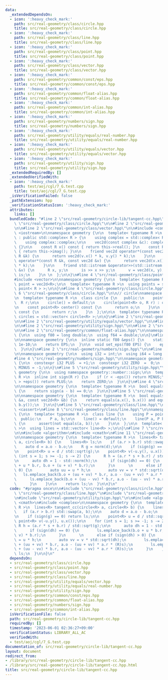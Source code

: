```yaml
---
data:
  _extendedDependsOn:
  - icon: ':heavy_check_mark:'
    path: src/real-geometry/class/circle.hpp
    title: src/real-geometry/class/circle.hpp
  - icon: ':heavy_check_mark:'
    path: src/real-geometry/class/line.hpp
    title: src/real-geometry/class/line.hpp
  - icon: ':heavy_check_mark:'
    path: src/real-geometry/class/point.hpp
    title: src/real-geometry/class/point.hpp
  - icon: ':heavy_check_mark:'
    path: src/real-geometry/class/vector.hpp
    title: src/real-geometry/class/vector.hpp
  - icon: ':heavy_check_mark:'
    path: src/real-geometry/common/const/eps.hpp
    title: src/real-geometry/common/const/eps.hpp
  - icon: ':heavy_check_mark:'
    path: src/real-geometry/common/float-alias.hpp
    title: src/real-geometry/common/float-alias.hpp
  - icon: ':heavy_check_mark:'
    path: src/real-geometry/common/int-alias.hpp
    title: src/real-geometry/common/int-alias.hpp
  - icon: ':heavy_check_mark:'
    path: src/real-geometry/numbers/sign.hpp
    title: src/real-geometry/numbers/sign.hpp
  - icon: ':heavy_check_mark:'
    path: src/real-geometry/utility/equals/real-number.hpp
    title: src/real-geometry/utility/equals/real-number.hpp
  - icon: ':heavy_check_mark:'
    path: src/real-geometry/utility/equals/vector.hpp
    title: src/real-geometry/utility/equals/vector.hpp
  - icon: ':heavy_check_mark:'
    path: src/real-geometry/utility/sign.hpp
    title: src/real-geometry/utility/sign.hpp
  _extendedRequiredBy: []
  _extendedVerifiedWith:
  - icon: ':heavy_check_mark:'
    path: test/aoj/cgl/7_G.test.cpp
    title: test/aoj/cgl/7_G.test.cpp
  _isVerificationFailed: false
  _pathExtension: hpp
  _verificationStatusIcon: ':heavy_check_mark:'
  attributes:
    links: []
  bundledCode: "#line 2 \"src/real-geometry/circle-lib/tangent-cc.hpp\"\n\n#line 2\
    \ \"src/real-geometry/class/circle.hpp\"\n\n#line 2 \"src/real-geometry/class/point.hpp\"\
    \n\n#line 2 \"src/real-geometry/class/vector.hpp\"\n\n#include <complex>\n#include\
    \ <iostream>\n\nnamespace geometry {\n\n  template< typename R >\n  class vec2d\
    \ : public std::complex< R > {\n    using complex = std::complex< R >;\n\n   public:\n\
    \    using complex::complex;\n\n    vec2d(const complex &c): complex::complex(c)\
    \ {}\n\n    const R x() const { return this->real(); }\n    const R y() const\
    \ { return this->imag(); }\n\n    friend vec2d operator*(const vec2d &v, const\
    \ R &k) {\n      return vec2d(v.x() * k, v.y() * k);\n    }\n\n    friend vec2d\
    \ operator*(const R &k, const vec2d &v) {\n      return vec2d(v.x() * k, v.y()\
    \ * k);\n    }\n\n    friend std::istream &operator>>(std::istream &is, vec2d\
    \ &v) {\n      R x, y;\n      is >> x >> y;\n      v = vec2d(x, y);\n      return\
    \ is;\n    }\n \n  };\n\n}\n#line 4 \"src/real-geometry/class/point.hpp\"\n\n\
    #include <vector>\n\nnamespace geometry {\n\n  template< typename R >\n  using\
    \ point = vec2d<R>;\n\n  template< typename R >\n  using points = std::vector<\
    \ point< R > >;\n\n}\n#line 4 \"src/real-geometry/class/circle.hpp\"\n\n#line\
    \ 6 \"src/real-geometry/class/circle.hpp\"\n\n// circle\nnamespace geometry {\n\
    \n  template< typename R >\n  class circle {\n   public:\n    point<R> o;\n  \
    \  R r;\n\n    circle() = default;\n    circle(point<R> o, R r) : o(o), r(r) {}\n\
    \n    const point<R> center() const {\n      return o;\n    }\n\n    const R radius()\
    \ const {\n      return r;\n    }\n  };\n\n\n  template< typename R >\n  using\
    \ circles = std::vector< circle<R> >;\n\n}\n#line 2 \"src/real-geometry/class/line.hpp\"\
    \n\n#line 2 \"src/real-geometry/utility/equals/vector.hpp\"\n\n#line 2 \"src/real-geometry/utility/equals/real-number.hpp\"\
    \n\n#line 2 \"src/real-geometry/utility/sign.hpp\"\n\n#line 2 \"src/real-geometry/common/const/eps.hpp\"\
    \n\n#line 2 \"src/real-geometry/common/float-alias.hpp\"\n\nnamespace geometry\
    \ {\n\n  using f80 = long double;\n  using f64 = double;\n\n}\n#line 4 \"src/real-geometry/common/const/eps.hpp\"\
    \n\nnamespace geometry {\n\n  inline static f80 &eps() {\n    static f80 EPS =\
    \ 1e-10;\n    return EPS;\n  }\n\n  void set_eps(f80 EPS) {\n    eps() = EPS;\n\
    \  }\n\n}\n#line 2 \"src/real-geometry/numbers/sign.hpp\"\n\n#line 2 \"src/real-geometry/common/int-alias.hpp\"\
    \n\nnamespace geometry {\n\n  using i32 = int;\n  using i64 = long long;\n\n}\n\
    #line 4 \"src/real-geometry/numbers/sign.hpp\"\n\nnamespace geometry::number::sign\
    \ {\n\n  constexpr i32 PLUS  = +1;\n  constexpr i32 ZERO  =  0;\n  constexpr i32\
    \ MINUS = -1;\n\n}\n#line 5 \"src/real-geometry/utility/sign.hpp\"\n\nnamespace\
    \ geometry {\n\n  using namespace geometry::number::sign;\n\n  template< typename\
    \ R >\n  inline int sign(R r) {\n    if (r < -eps()) return MINUS;\n    if (r\
    \ > +eps()) return PLUS;\n    return ZERO;\n  }\n\n}\n#line 4 \"src/real-geometry/utility/equals/real-number.hpp\"\
    \n\nnamespace geometry {\n\n  template< typename R >\n  bool equals(R a, R b)\
    \ {\n    return sign(a - b) == 0;\n  }\n\n}\n#line 5 \"src/real-geometry/utility/equals/vector.hpp\"\
    \n\nnamespace geometry {\n\n  template< typename R >\n  bool equals(const vec2d<R>\
    \ &a, const vec2d<R> &b) {\n    return equals(a.x(), b.x()) and equals(a.y(),\
    \ b.y());\n  }\n\n}\n#line 5 \"src/real-geometry/class/line.hpp\"\n\n#include\
    \ <cassert>\n#line 8 \"src/real-geometry/class/line.hpp\"\n\nnamespace geometry\
    \ {\n\n  template< typename R >\n  class line {\n    using P = point<R>;\n\n \
    \  public:\n    P a, b;\n\n    line() = default;\n    line(P a, P b) : a(a), b(b)\
    \ {\n      assert(not equals(a, b));\n    }\n\n  };\n\n  template< typename R\
    \ >\n  using lines = std::vector< line<R> >;\n\n}\n#line 7 \"src/real-geometry/circle-lib/tangent-cc.hpp\"\
    \n\n#include <algorithm>\n#include <cmath>\n#line 11 \"src/real-geometry/circle-lib/tangent-cc.hpp\"\
    \n\nnamespace geometry {\n\n  template< typename R >\n  lines<R> tangent_cc(circle<R>\
    \ a, circle<R> b) {\n    lines<R> ls;\n    if (a.r > b.r) std::swap(a, b);\n\n\
    \    auto d = a.o - b.o;\n    R g = norm(d);\n\n    if (sign(g) == 0) return ls;\n\
    \n    point<R> u = d / std::sqrt(g);\n    point<R> v(-u.y(), u.x());\n\n    for\
    \ (int s = 1; s >= -1; s -= 2) {\n      R h = (a.r * s + b.r) / std::sqrt(g);\n\
    \n      auto dh = 1 - std::norm(h);\n      if (sign(dh) == 0) {\n        ls.emplace_back(b.o\
    \ + u * b.r, b.o + (u + v) * b.r);\n      }\n      \n      else if (sign(dh) >\
    \ 0) {\n        auto uu = u * h;\n        auto vv = v * std::sqrt(dh);\n     \
    \   ls.emplace_back(b.o + (uu + vv) * b.r, a.o - (uu + vv) * a.r * (R)s);\n  \
    \      ls.emplace_back(b.o + (uu - vv) * b.r, a.o - (uu - vv) * a.r * (R)s);\n\
    \      }\n    }\n\n    return ls;\n  }\n\n}\n"
  code: "#pragma once\n\n#include \"src/real-geometry/class/circle.hpp\"\n#include\
    \ \"src/real-geometry/class/line.hpp\"\n#include \"src/real-geometry/class/point.hpp\"\
    \n#include \"src/real-geometry/utility/sign.hpp\"\n\n#include <algorithm>\n#include\
    \ <cmath>\n#include <complex>\n\nnamespace geometry {\n\n  template< typename\
    \ R >\n  lines<R> tangent_cc(circle<R> a, circle<R> b) {\n    lines<R> ls;\n \
    \   if (a.r > b.r) std::swap(a, b);\n\n    auto d = a.o - b.o;\n    R g = norm(d);\n\
    \n    if (sign(g) == 0) return ls;\n\n    point<R> u = d / std::sqrt(g);\n   \
    \ point<R> v(-u.y(), u.x());\n\n    for (int s = 1; s >= -1; s -= 2) {\n     \
    \ R h = (a.r * s + b.r) / std::sqrt(g);\n\n      auto dh = 1 - std::norm(h);\n\
    \      if (sign(dh) == 0) {\n        ls.emplace_back(b.o + u * b.r, b.o + (u +\
    \ v) * b.r);\n      }\n      \n      else if (sign(dh) > 0) {\n        auto uu\
    \ = u * h;\n        auto vv = v * std::sqrt(dh);\n        ls.emplace_back(b.o\
    \ + (uu + vv) * b.r, a.o - (uu + vv) * a.r * (R)s);\n        ls.emplace_back(b.o\
    \ + (uu - vv) * b.r, a.o - (uu - vv) * a.r * (R)s);\n      }\n    }\n\n    return\
    \ ls;\n  }\n\n}\n"
  dependsOn:
  - src/real-geometry/class/circle.hpp
  - src/real-geometry/class/point.hpp
  - src/real-geometry/class/vector.hpp
  - src/real-geometry/class/line.hpp
  - src/real-geometry/utility/equals/vector.hpp
  - src/real-geometry/utility/equals/real-number.hpp
  - src/real-geometry/utility/sign.hpp
  - src/real-geometry/common/const/eps.hpp
  - src/real-geometry/common/float-alias.hpp
  - src/real-geometry/numbers/sign.hpp
  - src/real-geometry/common/int-alias.hpp
  isVerificationFile: false
  path: src/real-geometry/circle-lib/tangent-cc.hpp
  requiredBy: []
  timestamp: '2023-06-01 02:36:27+09:00'
  verificationStatus: LIBRARY_ALL_AC
  verifiedWith:
  - test/aoj/cgl/7_G.test.cpp
documentation_of: src/real-geometry/circle-lib/tangent-cc.hpp
layout: document
redirect_from:
- /library/src/real-geometry/circle-lib/tangent-cc.hpp
- /library/src/real-geometry/circle-lib/tangent-cc.hpp.html
title: src/real-geometry/circle-lib/tangent-cc.hpp
---
```

